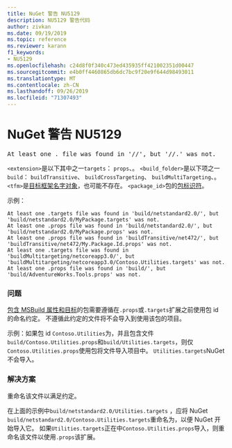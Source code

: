 ```yaml
---
title: NuGet 警告 NU5129
description: NU5129 警告代码
author: zivkan
ms.date: 09/19/2019
ms.topic: reference
ms.reviewer: karann
f1_keywords:
- NU5129
ms.openlocfilehash: c24d8f0f340c473ed435935ff421002351d00447
ms.sourcegitcommit: e4b0ff4460865db6dc7bc9f20e9f644d98493011
ms.translationtype: MT
ms.contentlocale: zh-CN
ms.lasthandoff: 09/26/2019
ms.locfileid: "71307493"
---
```

# <a name="nuget-warning-nu5129"></a>NuGet 警告 NU5129

<pre>At least one .<extension> file was found in '<build_folder>/<tfm>/', but '<build_folder>/<tfm>/<package_id>.<extension>' was not.</pre>

`<extension>`是以下其中之一`targets`： `props`、。
`<build_folder>`是以下项之一`build`： `buildTransitive`、 `buildCrossTargeting`、 `buildMultiTargeting`、。
`<tfm>`是[目标框架名字对象](../target-frameworks.md)，也可能不存在。
`<package_id>`包的[包标识符](../nuspec.md#id)。

示例：

```
At least one .targets file was found in 'build/netstandard2.0/', but 'build/netstandard2.0/MyPackage.targets' was not.
At least one .props file was found in 'build/netstandard2.0/', but 'build/netstandard2.0/MyPackage.props' was not.
At least one .props file was found in 'buildTransitive/net472/', but 'buildTransitive/net472/My.Package.Id.props' was not.
At least one .targets file was found in 'buildMultitargeting/netcoreapp3.0/', but 'buildMultitargeting/netcoreapp3.0/Contoso.Utilities.targets' was not.
At least one .props file was found in 'build/', but 'build/AdventureWorks.Tools.props' was not.
```

### <a name="issue"></a>问题

[包含 MSBuild 属性和目标](../../create-packages/creating-a-package.md#include-msbuild-props-and-targets-in-a-package)的包需要遵循在`.props`或`.targets`扩展之前使用包 id 的命名约定。 不遵循此约定的文件将不会导入到使用该包的项目。

示例：如果包 id `Contoso.Utilities`为，并且包含文件`build/Contoso.Utilities.props`和`build/Utilities.targets`，则仅`Contoso.Utilities.props`使用包将文件导入项目中。 `Utilities.targets`NuGet 不会导入。

### <a name="solution"></a>解决方案

重命名该文件以满足约定。

在上面的示例中`build/netstandard2.0/Utilities.targets` ，应将 NuGet `build/netstandard2.0/Contoso.Utilities.targets`重命名为，以便 NuGet 开始导入它。 如果`Utilities.targets`正在中`Contoso.Utilities.props`导入，则重命名该文件以使用`.props`该扩展。
